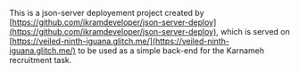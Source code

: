 This is a json-server deployement project created by [https://github.com/ikramdeveloper/json-server-deploy](https://github.com/ikramdeveloper/json-server-deploy), which is served on [https://veiled-ninth-iguana.glitch.me/](https://veiled-ninth-iguana.glitch.me/) to be used as a simple back-end for the Karnameh recruitment task. 
